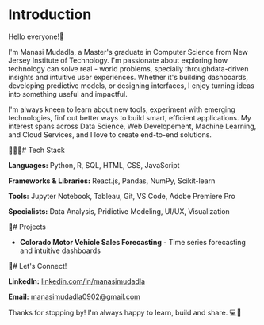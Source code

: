 # Introduction

Hello everyone!👋

I'm Manasi Mudadla, a Master's graduate in Computer Science from New Jersey Institute of Technology. I'm passionate about exploring how technology can solve real - world problems, specially throughdata-driven insights and intuitive user experiences. Whether it's building dashboards, developing predictive models, or designing interfaces, I enjoy turning ideas into something useful and impactful. 

I'm always kneen to learn about new tools, experiment with emerging technologies, finf out better ways to build smart, efficient applications. My interest spans across Data Science, Web Developement, Machine Learning, and Cloud Services, and I love to create end-to-end solutions. 

👩🏻‍💻# Tech Stack

**Languages:** Python, R, SQL, HTML, CSS, JavaScript

**Frameworks & Libraries:** React.js, Pandas, NumPy, Scikit-learn

**Tools:** Jupyter Notebook, Tableau, Git, VS Code, Adobe Premiere Pro

**Specialists:** Data Analysis, Pridictive Modeling, UI/UX, Visualization


🚀# Projects

- **Colorado Motor Vehicle Sales Forecasting** - Time series forecasting and intuitive dashboards

💬# Let's Connect!

**LinkedIn:** [linkedin.com/in/manasimudadla](https://www.linkedin.com/in/manasimudadla)

**Email:** manasimudadla0902@gmail.com

Thanks for stopping by! I'm always happy to learn, build and share. 💻🌟
